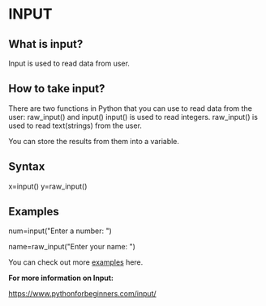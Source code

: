 # INPUT

## What is input?

Input is used to read data from user.

## How to take input?

There are two functions in Python that you can use to read data from the user:
raw_input() and input()
input() is used to read integers.
raw_input() is used to read text(strings) from the user.

You can store the results from them into a variable.

## Syntax

x=input()
y=raw_input()

## Examples

num=input("Enter a number: ")

name=raw_input("Enter your name: ")

You can check out more [examples](./examples) here.

**For more information on Input:**

https://www.pythonforbeginners.com/input/

